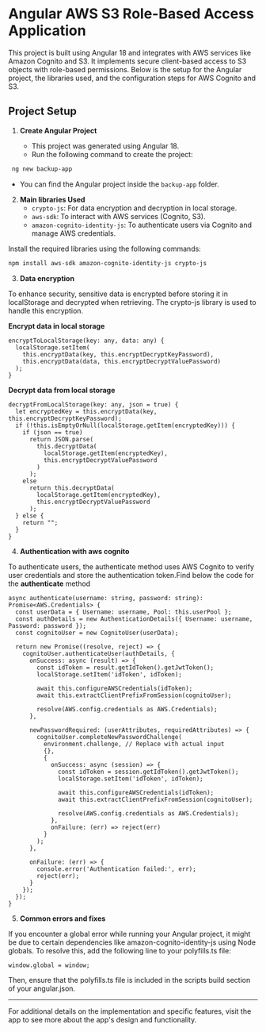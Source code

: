 # Angular AWS S3 Role-Based Access Application

This project is built using Angular 18 and integrates with AWS services like Amazon Cognito and S3. It implements secure client-based access to S3 objects with role-based permissions. Below is the setup for the Angular project, the libraries used, and the configuration steps for AWS Cognito and S3.

## Project Setup

1. **Create Angular Project**
   
   - This project was generated using Angular 18.
   - Run the following command to create the project:
     
 ```bash
  ng new backup-app
 ```
   - You can find the Angular project inside the `backup-app` folder.

2. **Main libraries Used**
   - `crypto-js`: For data encryption and decryption in local storage.
   - `aws-sdk`: To interact with AWS services (Cognito, S3).
   - `amazon-cognito-identity-js`: To authenticate users via Cognito and manage AWS credentials.

Install the required libraries using the following commands:

```bash
npm install aws-sdk amazon-cognito-identity-js crypto-js
```

3. **Data encryption**

To enhance security, sensitive data is encrypted before storing it in localStorage and decrypted when retrieving. The crypto-js library is used to handle this encryption.

**Encrypt data in local storage**

```
encryptToLocalStorage(key: any, data: any) {
  localStorage.setItem(
    this.encryptData(key, this.encryptDecryptKeyPassword),
    this.encryptData(data, this.encryptDecryptValuePassword)
  );
}
 ```

**Decrypt data from local storage**

```
decryptFromLocalStorage(key: any, json = true) {
  let encryptedKey = this.encryptData(key, this.encryptDecryptKeyPassword);
  if (!this.isEmptyOrNull(localStorage.getItem(encryptedKey))) {
    if (json == true)
      return JSON.parse(
        this.decryptData(
          localStorage.getItem(encryptedKey),
          this.encryptDecryptValuePassword
        )
      );
    else
      return this.decryptData(
        localStorage.getItem(encryptedKey),
        this.encryptDecryptValuePassword
      );
  } else {
    return "";
  }
}

 ```


4. **Authentication with  aws cognito**

To authenticate users, the authenticate method uses AWS Cognito to verify user credentials and store the authentication token.Find below the code for the  **authenticate** method

```
async authenticate(username: string, password: string): Promise<AWS.Credentials> {
  const userData = { Username: username, Pool: this.userPool };
  const authDetails = new AuthenticationDetails({ Username: username, Password: password });
  const cognitoUser = new CognitoUser(userData);

  return new Promise((resolve, reject) => {
    cognitoUser.authenticateUser(authDetails, {
      onSuccess: async (result) => {
        const idToken = result.getIdToken().getJwtToken();
        localStorage.setItem('idToken', idToken);

        await this.configureAWSCredentials(idToken);
        await this.extractClientPrefixFromSession(cognitoUser);

        resolve(AWS.config.credentials as AWS.Credentials);
      },

      newPasswordRequired: (userAttributes, requiredAttributes) => {
        cognitoUser.completeNewPasswordChallenge(
          environment.challenge, // Replace with actual input
          {},
          {
            onSuccess: async (session) => {
              const idToken = session.getIdToken().getJwtToken();
              localStorage.setItem('idToken', idToken);

              await this.configureAWSCredentials(idToken);
              await this.extractClientPrefixFromSession(cognitoUser);

              resolve(AWS.config.credentials as AWS.Credentials);
            },
            onFailure: (err) => reject(err)
          }
        );
      },

      onFailure: (err) => {
        console.error('Authentication failed:', err);
        reject(err);
      }
    });
  });
}

```

5. **Common errors and fixes**

If you encounter a global error while running your Angular project, it might be due to certain dependencies like amazon-cognito-identity-js using Node globals. To resolve this, add the following line to your polyfills.ts file:
```
window.global = window;
```
Then, ensure that the polyfills.ts file is included in the scripts build section of your angular.json.

---


For additional details on the implementation and specific features, visit the app to see more about the app's design and functionality.



